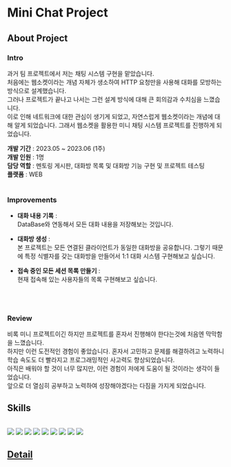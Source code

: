 # Mini Chat Project


## About Project

### Intro
과거 팀 프로젝트에서 저는 채팅 시스템 구현을 맡았습니다. <br>
처음에는 웹소켓이라는 개념 자체가 생소하여 HTTP 요청만을 사용해 대화를 모방하는 방식으로 설계했습니다. <br>
그러나 프로젝트가 끝나고 나서는 그런 설계 방식에 대해 큰 회의감과 수치심을 느꼈습니다. <br>
이로 인해 네트워크에 대한 관심이 생기게 되었고, 자연스럽게 웹소켓이라는 개념에 대해 알게 되었습니다. 그래서 웹소켓을 활용한 미니 채팅 시스템 프로젝트를 진행하게 되었습니다. <br>

**개발 기간** : 2023.05 ~ 2023.06 (1주)
<br>
**개발 인원** : 1명
<br>
**담당 역할** : 멘토링 게시판, 대화방 목록 및 대화방 기능 구현 및 프로젝트 테스팅
<br>
**플랫폼** : WEB
<br>
<br>
### Improvements

- **대화 내용 기록** : <br>DataBase와 연동해서 모든 대화 내용을 저장해보는 것입니다.

- **대화방 생성** : <br>본 프로젝트는 모든 연결된 클라이언트가 동일한 대화방을 공유합니다. 그렇기 때문에 특정 식별자를 갖는 대화방을 만들어서 1:1 대화 시스템 구현해보고 싶습니다.

- **접속 중인 모든 세션 목록 만들기** : <br>현재 접속해 있는 사용자들의 목록 구현해보고 싶습니다.
<br>
<br>

### Review
비록 미니 프로젝트이긴 하지만 프로젝트를 혼자서 진행해야 한다는것에 처음엔 막막함을 느꼈습니다. <br>
하지만 이런 도전적인 경험이 좋았습니다. 혼자서 고민하고 문제를 해결하려고 노력하니 학습 속도도 더 빨라지고 프로그래밍적인 사고력도 향상되었습니다.  <br>
아직은 배워야 할 것이 너무 많지만, 이런 경험이 저에게 도움이 될 것이라는 생각이 들었습니다.  <br>
앞으로 더 열심히 공부하고 노력하여 성장해야겠다는 다짐을 가지게 되었습니다. <br>

## Skills
<br>
<img src="https://img.shields.io/badge/JAVA-007396?style=for-the-badge&logo=java&logoColor=white">
<img src="https://img.shields.io/badge/Spring-6DB33F?style=for-the-badge&logo=Spring&logoColor=white">
<img src="https://img.shields.io/badge/oracle-F80000?style=for-the-badge&logo=oracle&logoColor=white">
<img src="https://img.shields.io/badge/javascript-F7DF1E?style=for-the-badge&logo=javascript&logoColor=black">
<img src="https://img.shields.io/badge/jquery-0769AD?style=for-the-badge&logo=jquery&logoColor=white">
<img src="https://img.shields.io/badge/css-1572B6?style=for-the-badge&logo=css3&logoColor=white">
<img src="https://img.shields.io/badge/bootstrap-7952B3?style=for-the-badge&logo=bootstrap&logoColor=white">
<img src="https://img.shields.io/badge/github-181717?style=for-the-badge&logo=github&logoColor=white">
<img src="https://img.shields.io/badge/apache tomcat-F8DC75?style=for-the-badge&logo=apachetomcat&logoColor=white">

## [Detail](https://www.canva.com/design/DAFjifu-kBc/MQtGo4gVDs3Pr5W1Cyz9Jg/view?utm_content=DAFjifu-kBc&utm_campaign=designshare&utm_medium=link&utm_source=publishsharelink)
